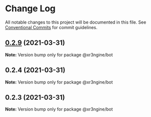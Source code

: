# Change Log

All notable changes to this project will be documented in this file.
See [Conventional Commits](https://conventionalcommits.org) for commit guidelines.

## [0.2.9](https://github.com/xr3ngine/xr3ngine/compare/v0.2.8...v0.2.9) (2021-03-31)

**Note:** Version bump only for package @xr3ngine/bot





## 0.2.4 (2021-03-31)

**Note:** Version bump only for package @xr3ngine/bot





## 0.2.3 (2021-03-31)

**Note:** Version bump only for package @xr3ngine/bot
